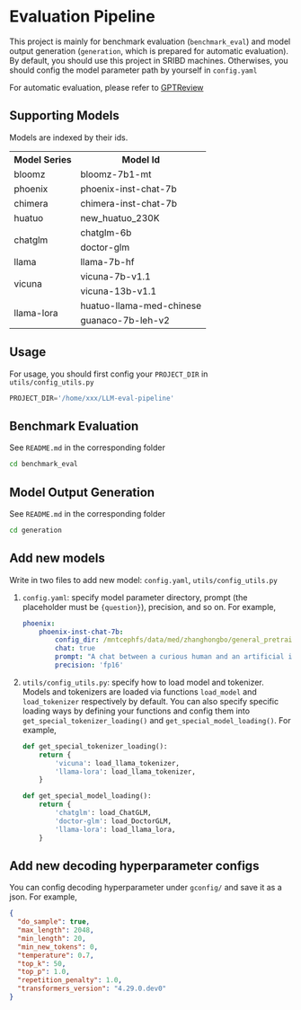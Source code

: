 # Evaluation Pipeline


This project is mainly for benchmark evaluation (`benchmark_eval`) and model output generation (`generation`, which is prepared for automatic evaluation). By default, you should use this project in SRIBD machines. Otherwises, you should config the model parameter path by yourself in `config.yaml`

For automatic evaluation, please refer to [GPTReview](https://github.com/FreedomIntelligence/GPTReview)


## Supporting Models

Models are indexed by their ids.

<table>
    <tr>
      <th align="center">Model Series</th>
      <th align="center">Model Id</th>
    </tr >
    <tr>
        <td>bloomz</td> 
        <td>bloomz-7b1-mt</td> 
    </tr>
    <tr>
        <td>phoenix</td> 
        <td>phoenix-inst-chat-7b</td> 
    </tr>
    <tr>
        <td>chimera</td> 
        <td>chimera-inst-chat-7b</td> 
    </tr>
    <tr>
        <td>huatuo</td> 
        <td>new_huatuo_230K</td> 
    </tr>
    <tr>
        <td rowspan="2">chatglm</td> 
        <td>chatglm-6b</td> 
    </tr>
    <tr>
        <td>doctor-glm</td> 
    </tr>
    <tr>
        <td>llama</td> 
        <td>llama-7b-hf</td> 
    </tr>
    <tr>
        <td rowspan="2">vicuna</td> 
        <td>vicuna-7b-v1.1</td> 
    </tr>
    <tr>
        <td>vicuna-13b-v1.1</td> 
    </tr>
    <tr>
        <td rowspan="2">llama-lora</td> 
        <td>huatuo-llama-med-chinese</td> 
    </tr>
    <tr>
        <td>guanaco-7b-leh-v2</td> 
    </tr>
</table>


## Usage
For usage, you should first config your `PROJECT_DIR` in `utils/config_utils.py`
```python
PROJECT_DIR='/home/xxx/LLM-eval-pipeline'
```


## Benchmark Evaluation
See `README.md` in the corresponding folder

```bash
cd benchmark_eval
```


## Model Output Generation
See `README.md` in the corresponding folder

```bash
cd generation
```


## Add new models
Write in two files to add new model: `config.yaml`, `utils/config_utils.py`
1. `config.yaml`: specify model parameter directory, prompt (the placeholder must be `{question}`), precision, and so on. For example,
    ```yaml
    phoenix:
        phoenix-inst-chat-7b:
            config_dir: /mntcephfs/data/med/zhanghongbo/general_pretrain/phoenix-inst-chat-7b
            chat: true
            prompt: "A chat between a curious human and an artificial intelligence assistant. The assistant gives helpful, detailed, and polite answers to the human's questions.\n\nHuman: <s>{question}</s>Assistant: <s>"
            precision: 'fp16'
    ```

2. `utils/config_utils.py`: specify how to load model and tokenizer. Models and tokenizers are loaded via functions `load_model` and `load_tokenizer` respectively by default. You can also specify specific loading ways by defining your functions and config them into `get_special_tokenizer_loading()` and `get_special_model_loading()`. For example,
    ```python
    def get_special_tokenizer_loading():
        return {
            'vicuna': load_llama_tokenizer,
            'llama-lora': load_llama_tokenizer,
        }

    def get_special_model_loading():
        return {
            'chatglm': load_ChatGLM,
            'doctor-glm': load_DoctorGLM,
            'llama-lora': load_llama_lora,
        }
    ```

## Add new decoding hyperparameter configs
You can config decoding hyperparameter under `gconfig/` and save it as a json. For example,
```json
{
  "do_sample": true,
  "max_length": 2048,
  "min_length": 20,
  "min_new_tokens": 0,
  "temperature": 0.7,
  "top_k": 50,
  "top_p": 1.0,
  "repetition_penalty": 1.0,
  "transformers_version": "4.29.0.dev0"
}
```



